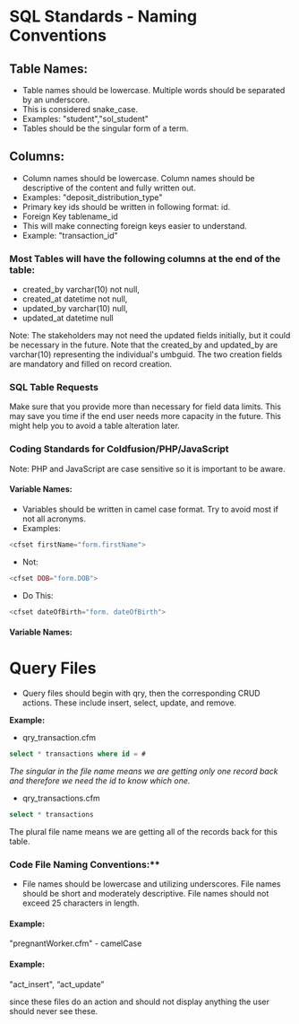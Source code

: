 

# SQL Standards - Naming Conventions

## Table Names:

- Table names should be lowercase. Multiple words should be separated by an underscore.
- This is considered snake_case.
- Examples: "student","sol_student"
- Tables should be the singular form of a term.

## Columns:

- Column names should be lowercase. Column names should be descriptive of the content and fully written out.
- Examples: "deposit_distribution_type"
- Primary key ids should be written in following format: id.
- Foreign Key tablename_id
- This will make connecting foreign keys easier to understand.
- Example: "transaction_id"

### Most Tables will have the following columns at the end of the table:
- created_by varchar(10) not null,
- created_at datetime not null,
- updated_by varchar(10) null,
- updated_at datetime null
  
Note:
  The stakeholders may not need the updated fields initially, but it could be necessary in the future.  Note that the created_by and updated_by are varchar(10) representing the individual's umbguid. The two creation fields are mandatory and filled on record creation.

### SQL Table Requests
Make sure that you provide more than necessary for field data limits. This may save you time if the end user needs more capacity in the future. This might help you to avoid a table alteration later.

### Coding Standards for Coldfusion/PHP/JavaScript

  Note: PHP and JavaScript are case sensitive so it is important to be aware.

#### Variable Names:
- Variables should be written in camel case format. Try to avoid most if not all acronyms.
- Examples: 
```php
<cfset firstName="form.firstName">
```
- Not: 
```php
<cfset DOB="form.DOB">
```
- Do This: 
```php
<cfset dateOfBirth="form. dateOfBirth">
``` 
#### Variable Names:

# Query Files

- Query files should begin with qry, then the corresponding CRUD actions. These include insert, select, update, and remove.

**Example:**
- qry_transaction.cfm 
```sql
select * transactions where id = #
```

_The singular in the file name means we are getting only one record back and therefore we need the id to know which one._

- qry_transactions.cfm 
```sql
select * transactions
```

The plural file name means we are getting all of the records back for this table.

### Code File Naming Conventions:**

- File names should be lowercase and utilizing underscores. File names should be short and moderately descriptive. File names should not exceed 25 characters in length.

#### Example: 
"pregnantWorker.cfm" - camelCase

#### Example: 
"act_insert", “act_update” 

since these files do an action and should not display anything the user should never see these.